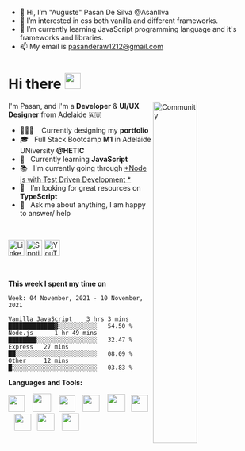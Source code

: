 - 👋 Hi, I’m "Auguste" Pasan De Silva @AsanIlva
- 👀 I’m interested in css both vanilla and different frameworks.
- 🌱 I’m currently learning JavaScript programming language and it's frameworks and libraries.
- 📫 My email is pasanderaw1212@gmail.com

<!---
AsanIlva/AsanIlva is a ✨ special ✨ repository because its `README.md` (this file) appears on your GitHub profile.
You can click the Preview link to take a look at your changes.
--->

<h1 align="left">Hi there <img src="https://raw.githubusercontent.com/blackcater/blackcater/main/images/Hi.gif" height="32" /></h1>

<!-- Any image aligned to the right. Beware the width -->
<!-- 
<img width="50%" align="right" alt="Github" src="https://static.dribbble.com/users/2187949/screenshots/13965738/media/a7264b30e5da7df844f9ff61e68e7a1d.jpg"/> 
<img width="50%" align="right" alt="Github" src="https://iili.io/dv1nTl.md.png"/> 
<img width="42%" align="right" alt="Scrolling" src="https://s8.gifyu.com/images/scrolling.gif"/>
-->
<img width="42%" padding-left="-20px" align="right" alt="Community" src="https://images.unsplash.com/photo-1506452819137-0422416856b8?ixlib=rb-1.2.1&ixid=MnwxMjA3fDB8MHxwaG90by1wYWdlfHx8fGVufDB8fHx8&auto=format&fit=crop&w=1673&q=80"/>
<!-- <img width="42%" padding-left="-20px" align="right" alt="Community" src="https://miro.medium.com/max/7768/1*Idi-al0XeVklnd64ji8TrA.png"/> -->
<!-- <img width="47%" padding-left="-20px" align="right" alt="Challenge" src="https://images.unsplash.com/photo-1630514969818-94aefc42ec47?ixid=MnwxMjA3fDB8MHxwaG90by1wYWdlfHx8fGVufDB8fHx8&ixlib=rb-1.2.1&auto=format&fit=crop&w=774&q=80"/> -->


I'm Pasan, and I'm a **Developer** & **UI/UX Designer** from Adelaide 🇦🇺

- 👨🏽‍💻 &nbsp;&nbsp; Currently designing my **portfolio**
- 🎓 &nbsp; Full Stack Bootcamp **M1** in Adelaide UNiversity **@HETIC**
- 🤖 &nbsp; Currently learning **JavaScript**
- 📚 &nbsp; I'm currently going through [*Node js with Test Driven Development
*](https://www.udemy.com/course/test-driven-development-with-nodejs/)
- 🤔 &nbsp; I’m looking for great resources on **TypeScript**
- 💬 &nbsp; Ask me about anything, I am happy to answer/ help

<br/>

<!-- Contact -->
<div class="contacts" display="flex"; justify-content="center"; align-items="center";>
  
<p align="left">
  <a href="https://www.linkedin.com/in/pasan-de-silva-04782b215/"><img alt="LinkedIn" title="LinkedIn" height="32" width="32" src="https://raw.githubusercontent.com/peterthehan/peterthehan/master/assets/linkedin.svg"></a>
  <a href="https://open.spotify.com/playlist/6EGJ0tqISSEno5cxeB1zv7?si=72d418cf342b472a"><img alt="Spotify" title="Spotify" height="32" width="32" src="https://raw.githubusercontent.com/peterthehan/peterthehan/master/assets/spotify.svg"></a>
  <a href="https://www.youtube.com/channel/UCzFCFvynZKeBStR__DClDGQ"><img alt="YouTube" title="YouTube" height="32" width="32" src="https://raw.githubusercontent.com/peterthehan/peterthehan/master/assets/youtube.svg"></a>
</p>
</div>

<br/>

<!-- <img src="https://media.giphy.com/media/VgCDAzcKvsR6OM0uWg/giphy.gif" width="50"> -->

**This week I spent my time on** 

<!--START_SECTION:waka-->
```text
Week: 04 November, 2021 - 10 November, 2021

Vanilla JavaScript    3 hrs 3 mins    █████████████▓░░░░░░░░░░░   54.50 % 
Node.js      1 hr 49 mins    ████████░░░░░░░░░░░░░░░░░   32.47 % 
Express   27 mins         ██░░░░░░░░░░░░░░░░░░░░░░░   08.09 % 
Other     12 mins         █░░░░░░░░░░░░░░░░░░░░░░░░   03.83 % 
```
<!--END_SECTION:waka-->


**Languages and Tools:**

<!-- <a href="#" alt="clang"><img height="35" src="https://svgshare.com/i/Ntk.svg"></a>&nbsp;&nbsp; -->
<!-- <a href="#" alt="vue"><img height="33" src="https://svgshare.com/i/Rmd.svg"></a>&nbsp;&nbsp; -->

<a href="#" alt="javascript"><img height="33" src="https://github.com/blackcater/blackcater/blob/main/images/logo-javascript.svg"></a>&nbsp;&nbsp;&nbsp;
<a href="#" alt="nodejs"><img height="37" src="https://github.com/blackcater/blackcater/blob/main/images/logo-nodejs.svg"></a>&nbsp;&nbsp;&nbsp;
<a href="#" alt="typescript"><img height="33" src="https://github.com/blackcater/blackcater/blob/main/images/logo-typescript.svg"></a>&nbsp;&nbsp;&nbsp;
<a href="#" alt="expressjs"><img height="34" src="https://www.vectorlogo.zone/util/preview.html?image=/logos/expressjs/expressjs-ar21.svg"></a>&nbsp;&nbsp;&nbsp;
<a href="#" alt="python"><img height="36" src="https://svgshare.com/i/VhQ.svg"></a>&nbsp;&nbsp;
<a href="#" alt="react"><img height="34" src="https://svgshare.com/i/RjK.svg"></a>&nbsp;&nbsp;
<a href="#" alt="figma"><img height="34" src="https://upload.wikimedia.org/wikipedia/commons/thumb/3/33/Figma-logo.svg/800px-Figma-logo.svg.png"></a>&nbsp;&nbsp;
<a href="#" alt="graphql"><img height="35" src="https://svgshare.com/i/VBo.svg"></a>&nbsp;&nbsp;&nbsp;
<a href="#" alt="firebase"><img height="35" src="https://cdn.freebiesupply.com/logos/large/2x/firebase-1-logo-png-transparent.png"></a>&nbsp;&nbsp;
